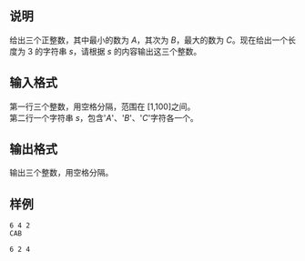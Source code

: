 <h2>说明</h2>

给出三个正整数，其中最小的数为 $A$，其次为 $B$，最大的数为 $C$。现在给出一个长度为 $3$ 的字符串 $s$，请根据 $s$ 的内容输出这三个整数。
<h2>输入格式</h2>

第一行三个整数，用空格分隔，范围在 [$1$&#44;$100$]之间。<br>第二行一个字符串 $s$，包含'$A$'、'$B$'、'$C$'字符各一个。

<h2>输出格式</h2>

输出三个整数，用空格分隔。

<h2>样例</h2>
<pre><code class="language-input1">6 4 2
CAB</code></pre><pre><code class="language-output1">6 2 4</code></pre>

